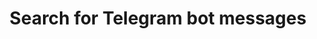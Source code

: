 ---
title: Search for Telegram bot messages
excerpt: >-
  The method is used to search for Telegram bot messages using a part of name or
  a tag.
   By default, a rate limit of 500 requests per hour applies. <br/>The method returns a maximum of 500 messages per request. <br/>The <b>TotalCount</b> header contains the number of messages returned by the query.
api:
  file: yespo.json
  operationId: searchTelegramBotMessages
hidden: false
---